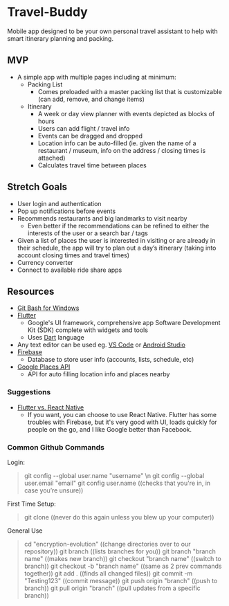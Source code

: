 # Travel-Buddy
Mobile app designed to be your own personal travel assistant to help with smart itinerary planning and packing.

## MVP
- A simple app with multiple pages including at minimum:
  - Packing List
    - Comes preloaded with a master packing list that is customizable (can add, remove, and change items)
  - Itinerary
    - A week or day view planner with events depicted as blocks of hours
    - Users can add flight / travel info
    - Events can be dragged and dropped
    - Location info can be auto-filled (ie. given the name of a restaurant / museum, info on the address / closing times is attached)
    - Calculates travel time between places

## Stretch Goals
- User login and authentication
- Pop up notifications before events
- Recommends restaurants and big landmarks to visit nearby
  - Even better if the recommendations can be refined to either the interests of the user or a search bar / tags
- Given a list of places the user is interested in visiting or are already in their schedule, the app will try to plan out a day’s itinerary (taking into account closing times and travel times)
- Currency converter
- Connect to available ride share apps

## Resources
- [Git Bash for Windows](https://gitforwindows.org)
- [Flutter](https://flutter.dev/)
  - Google's UI framework, comprehensive app Software Development Kit (SDK) complete with widgets and tools 
  - Uses [Dart](https://dart.dev/) language
- Any text editor can be used eg. [VS Code](https://code.visualstudio.com/) or [Android Studio](https://developer.android.com/studio)
- [Firebase](https://firebase.google.com/)
  - Database to store user info (accounts, lists, schedule, etc)
- [Google Places API](https://developers.google.com/places/web-service/intro)
  - API for auto filling location info and places nearby

### Suggestions
- [Flutter vs. React Native](https://www.thedroidsonroids.com/blog/flutter-vs-react-native-what-to-choose-in-2020)
  - If you want, you can choose to use React Native. Flutter has some troubles with Firebase, but it's very good with UI, loads quickly for people on the go, and I like Google better than Facebook.

### Common Github Commands
Login:
> git config --global user.name "username" \n
> git config --global user.email "email"
> git config user.name ((checks that you're in, in case you’re unsure))

First Time Setup:
> git clone ((never do this again unless you blew up your computer))

General Use
> cd "encryption-evolution" ((change directories over to our repository))
> git branch ((lists branches for you))
> git branch "branch name" ((makes new branch))
> git checkout "branch name" ((switch to branch))
> 	git checkout -b "branch name" ((same as 2 prev commands together))
> git add . ((finds all changed files))
> git commit -m "Testing123" ((commit message))
> git push origin "branch" ((push to branch))
> git pull origin "branch" ((pull updates from a specific branch))


